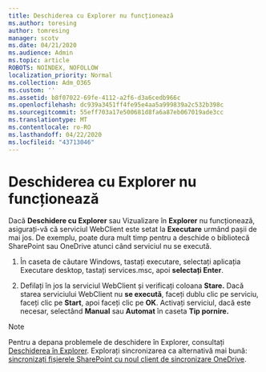 ```yaml
---
title: Deschiderea cu Explorer nu funcționează
ms.author: toresing
author: tomresing
manager: scotv
ms.date: 04/21/2020
ms.audience: Admin
ms.topic: article
ROBOTS: NOINDEX, NOFOLLOW
localization_priority: Normal
ms.collection: Adm_O365
ms.custom: ''
ms.assetid: b8f07022-69fe-4112-a2f6-d3a6cedb966c
ms.openlocfilehash: dc939a3451ff4fe95e4aa5a999839a2c532b398c
ms.sourcegitcommit: 55eff703a17e500681d8fa6a87eb067019ade3cc
ms.translationtype: MT
ms.contentlocale: ro-RO
ms.lasthandoff: 04/22/2020
ms.locfileid: "43713046"
---
```

# <a name="open-with-explorer-isnt-working"></a>Deschiderea cu Explorer nu funcționează

Dacă **Deschidere cu Explorer** sau Vizualizare în **Explorer** nu funcționează, asigurați-vă că serviciul WebClient este setat la **Executare** urmând pașii de mai jos. De exemplu, poate dura mult timp pentru a deschide o bibliotecă SharePoint sau OneDrive atunci când serviciul nu se execută. 
  
1. În caseta de căutare Windows, tastați executare, selectați aplicația Executare desktop, tastați services.msc, apoi **selectați Enter**.
    
2. Defilați în jos la serviciul WebClient și verificați coloana **Stare.** Dacă starea serviciului WebClient nu **se execută**, faceți dublu clic pe serviciu, faceți clic pe **Start**, apoi faceți clic pe **OK**. Activați serviciul, dacă este necesar, selectând **Manual** sau **Automat** în caseta **Tip pornire.** 
    
> [!NOTE]
> Pentru a depana problemele de deschidere în Explorer, consultați [Deschiderea în Explorer](https://go.microsoft.com/fwlink/?linkid=871665). Explorați sincronizarea ca alternativă mai bună: [sincronizați fișierele SharePoint cu noul client de sincronizare OneDrive](https://go.microsoft.com/fwlink/?linkid=871666). 
  

